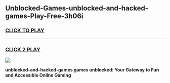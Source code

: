 
## Unblocked-Games-unblocked-and-hacked-games-Play-Free-3h06i
<h3>
<a href="https://premium76.site?title=unblocked-and-hacked-games&ref=15A">CLICK TO PLAY</a></h3>
<hr>

<h3>
<a href="https://premium76.site?title=unblocked-and-hacked-games&ref=15A">CLICK 2 PLAY</a>
  
</h3>

<a href="https://premium76.site?title=unblocked-and-hacked-games&ref=15A"><img src="https://clearcache.store/games.png"></a>


**unblocked-and-hacked-games games unblocked: Your Gateway to Fun and Accessible Online Gaming**
